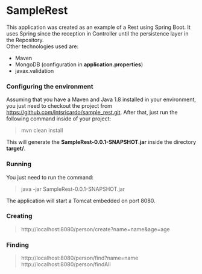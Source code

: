 # SampleRest

This application was created as an example of a Rest using Spring Boot. It uses Spring since the reception in Controller until the persistence layer in the Repository.<br>
Other technologies used are:
- Maven
- MongoDB (configuration in **application.properties**)
- javax.validation

### Configuring the environment

Assuming that you have a Maven and Java 1.8 installed in your environment, you just need to checkout the project from https://github.com/lntsricardo/sample_rest.git. After that, just run the following command inside of your project:
> mvn clean install

This will generate the **SampleRest-0.0.1-SNAPSHOT.jar** inside the directory **target/**.


### Running

You just need to run the command:
> java -jar SampleRest-0.0.1-SNAPSHOT.jar

The application will start a Tomcat embedded on port 8080.

### Creating

> http://localhost:8080/person/create?name=name&age=age

### Finding

> http://localhost:8080/person/find?name=name
> http://localhost:8080/person/findAll
